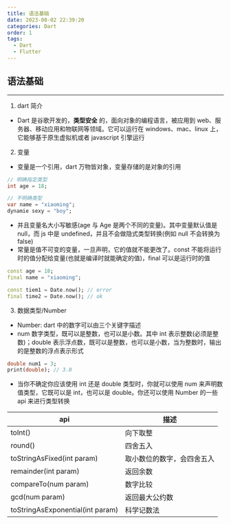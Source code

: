 ```yaml
---
title: 语法基础
date: 2023-08-02 22:39:20
categories: Dart
order: 1
tags:
  - Dart
  - Flutter
---
```


## 语法基础
---
1. dart 简介
- Dart 是谷歌开发的，**类型安全** 的，面向对象的编程语言，被应用到 web、服务器、移动应用和物联网等领域。它可以运行在 windows、mac、linux 上，它能够基于原生虚拟机或者 javascript 引擎运行

2. 变量
- 变量是一个引用，dart 万物皆对象，变量存储的是对象的引用

```dart
// 明确指定类型
int age = 18;

// 不明确类型
var name = "xiaoming";
dynamie sexy = "boy";
```

- 并且变量名大小写敏感(age 与 Age 是两个不同的变量)。其中变量默认值是 null，而 js 中是 undefined，并且不会做隐式类型转换(例如 null 不会转换为 false)
- 常量是值不可变的变量，一旦声明，它的值就不能更改了。const 不能将运行时的值分配给变量(也就是编译时就能确定的值)，final 可以是运行时的值

```dart
const age = 18;
final name = "xiaoming";

const tiem1 = Date.now(); // error
final time2 = Date.now(); // ok
```

3. 数据类型/Number
- Number: dart 中的数字可以由三个关键字描述
- num 数字类型，既可以是整数，也可以是小数。其中 int 表示整数(必须是整数)；double 表示浮点数，既可以是整数，也可以是小数，当为整数时，输出的是整数的浮点表示形式

```dart
double num1 = 3;
print(double); // 3.0
```

- 当你不确定你应该使用 int 还是 double 类型时，你就可以使用 num 来声明数值类型，它既可以是 int，也可以是 double。你还可以使用 Number 的一些 api 来进行类型转换

|api|描述|
|---|---|
|toInt()|向下取整|
|round()|四舍五入|
|toStringAsFixed(int param)|取小数位的数字，会四舍五入|
|remainder(int param)|返回余数|
|compareTo(num param)|数字比较|
|gcd(num param)|返回最大公约数|
|toStringAsExponential(int param)|科学记数法|
